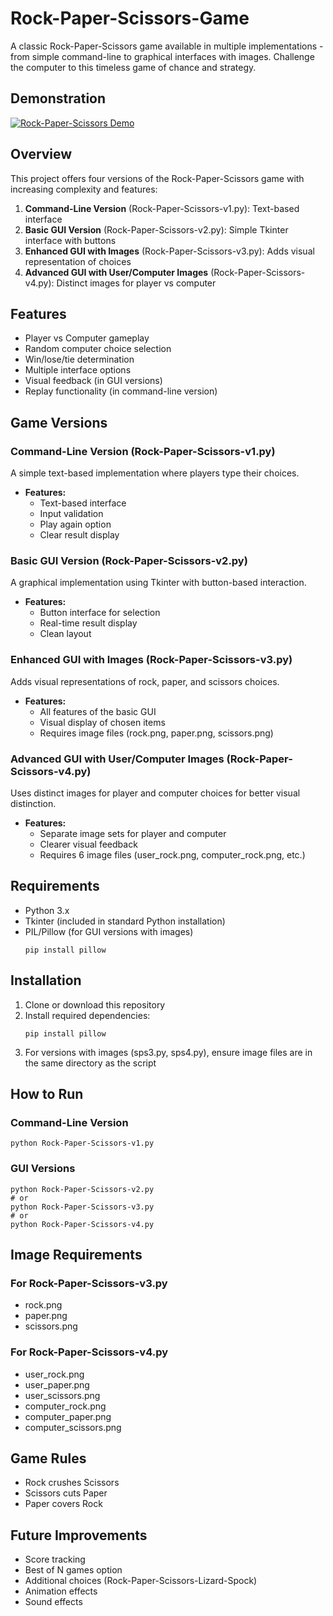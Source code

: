 # Rock-Paper-Scissors-Game

A classic Rock-Paper-Scissors game available in multiple implementations - from simple command-line to graphical interfaces with images. Challenge the computer to this timeless game of chance and strategy.

## Demonstration

[![Rock-Paper-Scissors Demo](https://img.youtube.com/vi/oZ5eidRpXmg/0.jpg)](https://www.youtube.com/watch?v=oZ5eidRpXmg)

## Overview

This project offers four versions of the Rock-Paper-Scissors game with increasing complexity and features:

1. **Command-Line Version** (Rock-Paper-Scissors-v1.py): Text-based interface
2. **Basic GUI Version** (Rock-Paper-Scissors-v2.py): Simple Tkinter interface with buttons
3. **Enhanced GUI with Images** (Rock-Paper-Scissors-v3.py): Adds visual representation of choices
4. **Advanced GUI with User/Computer Images** (Rock-Paper-Scissors-v4.py): Distinct images for player vs computer

## Features

- Player vs Computer gameplay
- Random computer choice selection
- Win/lose/tie determination
- Multiple interface options
- Visual feedback (in GUI versions)
- Replay functionality (in command-line version)

## Game Versions

### Command-Line Version (Rock-Paper-Scissors-v1.py)

A simple text-based implementation where players type their choices.

- **Features:**
  - Text-based interface
  - Input validation
  - Play again option
  - Clear result display

### Basic GUI Version (Rock-Paper-Scissors-v2.py)

A graphical implementation using Tkinter with button-based interaction.

- **Features:**
  - Button interface for selection
  - Real-time result display
  - Clean layout

### Enhanced GUI with Images (Rock-Paper-Scissors-v3.py)

Adds visual representations of rock, paper, and scissors choices.

- **Features:**
  - All features of the basic GUI
  - Visual display of chosen items
  - Requires image files (rock.png, paper.png, scissors.png)

### Advanced GUI with User/Computer Images (Rock-Paper-Scissors-v4.py)

Uses distinct images for player and computer choices for better visual distinction.

- **Features:**
  - Separate image sets for player and computer
  - Clearer visual feedback
  - Requires 6 image files (user_rock.png, computer_rock.png, etc.)

## Requirements

- Python 3.x
- Tkinter (included in standard Python installation)
- PIL/Pillow (for GUI versions with images)
  ```
  pip install pillow
  ```

## Installation

1. Clone or download this repository
2. Install required dependencies:
   ```
   pip install pillow
   ```
3. For versions with images (sps3.py, sps4.py), ensure image files are in the same directory as the script

## How to Run

### Command-Line Version
```
python Rock-Paper-Scissors-v1.py
```

### GUI Versions
```
python Rock-Paper-Scissors-v2.py
# or
python Rock-Paper-Scissors-v3.py
# or
python Rock-Paper-Scissors-v4.py
```

## Image Requirements

### For Rock-Paper-Scissors-v3.py
- rock.png
- paper.png
- scissors.png

### For Rock-Paper-Scissors-v4.py
- user_rock.png
- user_paper.png
- user_scissors.png
- computer_rock.png
- computer_paper.png
- computer_scissors.png

## Game Rules

- Rock crushes Scissors
- Scissors cuts Paper
- Paper covers Rock

## Future Improvements

- Score tracking
- Best of N games option
- Additional choices (Rock-Paper-Scissors-Lizard-Spock)
- Animation effects
- Sound effects
